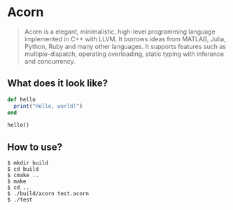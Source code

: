 # Acorn

> Acorn is a elegant, minimalistic, high-level programming language implemented
> in C++ with LLVM. It borrows ideas from MATLAB, Julia, Python, Ruby and many
> other languages. It supports features such as multiple-dispatch, operating
> overloading, static typing with inference and concurrency.

## What does it look like?

```ruby
def hello
  print("Hello, world!")
end

hello()
```

## How to use?

    $ mkdir build
    $ cd build
    $ cmake ..
    $ make
    $ cd ..
    $ ./build/acorn test.acorn
    $ ./test
